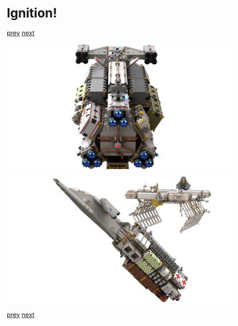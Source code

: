 # Ignition!

[prev](12-extender-maneuvering.md) [next](../README.md)

![](13-extender-ignition_1.png)

![](13-extender-ignition_2.png)

[prev](12-extender-maneuvering.md) [next](../README.md)
